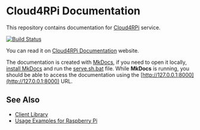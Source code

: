 Cloud4RPi Documentation
=======

This repository contains documentation for [Cloud4RPi](https://cloud4rpi.io/) service.

[![Build Status](https://travis-ci.org/cloud4rpi/docs.svg?branch=master)](https://travis-ci.org/cloud4rpi/docs)

You can read it on [Cloud4RPi Documentation](https://cloud4rpi.github.io/docs/) website.

The documentation is created with [MkDocs](http://www.mkdocs.org/), if you need to open it locally, [install MkDocs](http://www.mkdocs.org/#installation) and run the [serve.sh.bat](serve.sh.bat) file. While **MkDocs** is running, you should be able to access the documentation using the [http://127.0.0.1:8000](http://127.0.0.1:8000) URL.

## See Also

* [Client Library](https://github.com/cloud4rpi/cloud4rpi)
* [Usage Examples for Raspberry Pi](https://github.com/cloud4rpi/cloud4rpi-raspberrypi-python)
